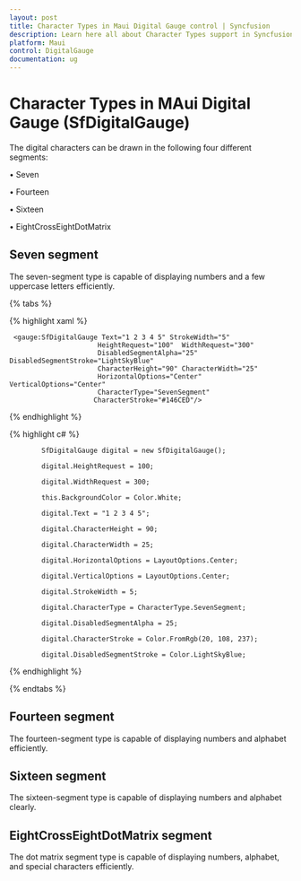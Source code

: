 ```yaml
---
layout: post
title: Character Types in Maui Digital Gauge control | Syncfusion
description: Learn here all about Character Types support in Syncfusion Maui Digital Gauge (SfDigitalGauge) control and more.
platform: Maui
control: DigitalGauge
documentation: ug
---
```


# Character Types in MAui Digital Gauge (SfDigitalGauge)

The digital characters can be drawn in the following four different segments:

•	Seven

•	Fourteen

•	Sixteen

•	EightCrossEightDotMatrix

## Seven segment

The seven-segment type is capable of displaying numbers and a few uppercase letters efficiently.

{% tabs %}

{% highlight xaml %}

     <gauge:SfDigitalGauge Text="1 2 3 4 5" StrokeWidth="5" 
                          HeightRequest="100"  WidthRequest="300"
                          DisabledSegmentAlpha="25" DisabledSegmentStroke="LightSkyBlue"
                          CharacterHeight="90" CharacterWidth="25" 
                          HorizontalOptions="Center" VerticalOptions="Center"
                          CharacterType="SevenSegment" 
                         CharacterStroke="#146CED"/>

{% endhighlight %}

{% highlight c# %}

            SfDigitalGauge digital = new SfDigitalGauge();

            digital.HeightRequest = 100;

            digital.WidthRequest = 300;

            this.BackgroundColor = Color.White;

            digital.Text = "1 2 3 4 5";

            digital.CharacterHeight = 90;

            digital.CharacterWidth = 25;

            digital.HorizontalOptions = LayoutOptions.Center;

            digital.VerticalOptions = LayoutOptions.Center;

            digital.StrokeWidth = 5;

            digital.CharacterType = CharacterType.SevenSegment;

            digital.DisabledSegmentAlpha = 25;

            digital.CharacterStroke = Color.FromRgb(20, 108, 237);

            digital.DisabledSegmentStroke = Color.LightSkyBlue;

{% endhighlight %}

{% endtabs %}


## Fourteen segment

The fourteen-segment type is capable of displaying numbers and alphabet efficiently.

## Sixteen segment

The sixteen-segment type is capable of displaying numbers and alphabet clearly.

## EightCrossEightDotMatrix segment

The dot matrix segment type is capable of displaying numbers, alphabet, and special characters efficiently.

